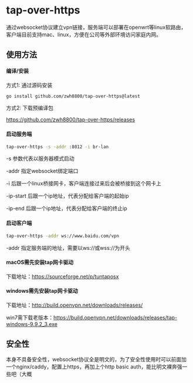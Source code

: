 # tap-over-https

通过websocket协议建立vpn链接，服务端可以部署在openwrt等linux软路由，客户端目前支持mac、linux，方便在公司等外部环境访问家庭内网。

## 使用方法

#### 编译/安装

方式1: 通过源码安装

```bash
go install github.com/zwh8800/tap-over-https@latest
```

方式2: 下载预编译包

https://github.com/zwh8800/tap-over-https/releases


#### 启动服务端

```bash
tap-over-https -s -addr :8012 -i br-lan
```
-s 参数代表以服务器模式启动

-addr 指定websocket绑定端口

-i 后跟一个linux桥接网卡，客户端连接过来后会被桥接到这个网卡上

-ip-start 后跟一个ip地址，代表分配给客户端的起始ip

-ip-end 后跟一个ip地址，代表分配给客户端的终止ip

#### 启动客户端
```bash
tap-over-https -addr ws://www.baidu.com/vpn
```

-addr 指定服务端的地址，需要以ws://或wss://为开头

#### macOS需先安装tap网卡驱动
下载地址：https://sourceforge.net/p/tuntaposx

#### windows需先安装tap网卡驱动
下载地址：http://build.openvpn.net/downloads/releases/

win7需下载老版本：https://build.openvpn.net/downloads/releases/tap-windows-9.9.2_3.exe

## 安全性
本身不具备安全性，websocket协议全是明文的，为了安全性使用时可以前面加一个nginx/caddy，配置上https，再加上个http basic auth，能比明文裸奔强一些吧（大概
